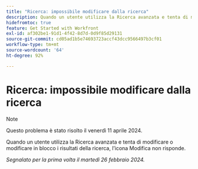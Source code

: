 ```yaml
---
title: "Ricerca: impossibile modificare dalla ricerca"
description: Quando un utente utilizza la Ricerca avanzata e tenta di modificare o modificare in blocco i risultati della ricerca, l’icona Modifica non risponde.
hidefromtoc: true
feature: Get Started with Workfront
exl-id: af302be1-91d1-4f42-8d7d-0d9f85d29131
source-git-commit: cd05ad1b5e74693723accf43dcc9566497b3cf01
workflow-type: tm+mt
source-wordcount: '64'
ht-degree: 92%

---
```


# Ricerca: impossibile modificare dalla ricerca

>[!NOTE]
>
>Questo problema è stato risolto il venerdì 11 aprile 2024.

Quando un utente utilizza la Ricerca avanzata e tenta di modificare o modificare in blocco i risultati della ricerca, l’icona Modifica non risponde.

_Segnalato per la prima volta il martedì 26 febbraio 2024._

